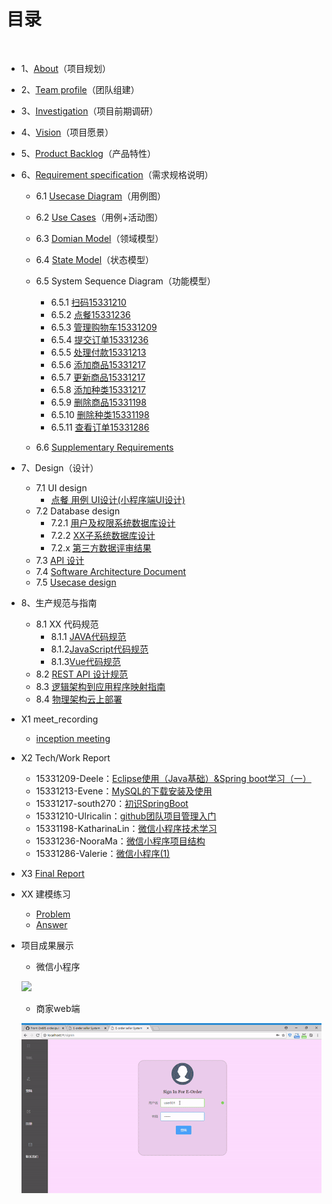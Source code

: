 
# [](#TOC)目录

&nbsp;&nbsp; 

* 1、[About](https://github.com/E-Order/Dashboard/blob/master/document/About.md)（项目规划）
* 2、[Team profile](https://github.com/E-Order/Dashboard/blob/master/document/Team_profile.md)（团队组建）
* 3、[Investigation](https://github.com/E-Order/Dashboard/blob/master/document/Investigation.md)（项目前期调研）
* 4、[Vision](https://github.com/E-Order/Dashboard/blob/master/document/Vision.md)（项目愿景）
* 5、[Product Backlog](https://github.com/E-Order/Dashboard/blob/master/document/Product_Backlog.md)（产品特性）
* 6、[Requirement specification](https://github.com/E-Order/Dashboard/blob/master/document/Requirement_Specification/%E9%9C%80%E6%B1%82%E8%A7%84%E6%A0%BC%E8%AF%B4%E6%98%8E%E4%B9%A6.md)（需求规格说明）
    - 6.1 [Usecase Diagram](https://github.com/E-Order/Dashboard/blob/master/document/graph/%E7%94%A8%E4%BE%8B%E5%9B%BE.png)（用例图）
    - 6.2 [Use Cases](https://github.com/E-Order/Dashboard/blob/master/document/Requirement_Specification/Use%20Cases%EF%BC%88%E7%94%A8%E4%BE%8B%EF%BC%89.md)（用例+活动图）
    - 6.3 [Domian Model](https://github.com/E-Order/Dashboard/blob/develop/document/graph/Eorder_domain_model.png)（领域模型）
    
    - 6.4 [State Model](https://github.com/E-Order/Dashboard/blob/master/document/Requirement_Specification/%E7%8A%B6%E6%80%81%E5%9B%BE.png?raw=true)（状态模型）


    - 6.5 System Sequence Diagram（功能模型）
        - 6.5.1 [扫码15331210](https://github.com/E-Order/Dashboard/blob/master/document/Requirement_Specification/%E7%B3%BB%E7%BB%9F%E9%A1%BA%E5%BA%8F%E5%9B%BE/15331210_%E6%89%AB%E7%A0%81.png?raw=true)
        - 6.5.2 [点餐15331236](https://github.com/E-Order/Dashboard/blob/master/document/Requirement_Specification/%E7%B3%BB%E7%BB%9F%E9%A1%BA%E5%BA%8F%E5%9B%BE/order_ssd.png?raw=true)
        - 6.5.3 [管理购物车15331209](https://github.com/E-Order/Dashboard/blob/master/document/Requirement_Specification/%E7%B3%BB%E7%BB%9F%E9%A1%BA%E5%BA%8F%E5%9B%BE/15331209_%E7%AE%A1%E7%90%86%E8%B4%AD%E7%89%A9%E8%BD%A6.png?raw=true)
        - 6.5.4 [提交订单15331236](https://github.com/E-Order/Dashboard/blob/master/document/Requirement_Specification/%E7%B3%BB%E7%BB%9F%E9%A1%BA%E5%BA%8F%E5%9B%BE/post_order_ssd.png?raw=true)
        - 6.5.5 [处理付款15331213](https://github.com/E-Order/Dashboard/blob/master/document/Requirement_Specification/%E7%B3%BB%E7%BB%9F%E9%A1%BA%E5%BA%8F%E5%9B%BE/15331213_%E5%A4%84%E7%90%86%E4%BB%98%E6%AC%BE.md)
        - 6.5.6 [添加商品15331217](https://github.com/E-Order/Dashboard/blob/master/document/Requirement_Specification/%E7%B3%BB%E7%BB%9F%E9%A1%BA%E5%BA%8F%E5%9B%BE/15331217-%E6%B7%BB%E5%8A%A0%E5%95%86%E5%93%81.png?raw=true)
        - 6.5.7 [更新商品15331217](https://github.com/E-Order/Dashboard/blob/master/document/Requirement_Specification/%E7%B3%BB%E7%BB%9F%E9%A1%BA%E5%BA%8F%E5%9B%BE/15331217-%E6%9B%B4%E6%96%B0%E5%95%86%E5%93%81.png?raw=true)
        - 6.5.8 [添加种类15331217](https://github.com/E-Order/Dashboard/blob/master/document/Requirement_Specification/%E7%B3%BB%E7%BB%9F%E9%A1%BA%E5%BA%8F%E5%9B%BE/15331217-%E6%B7%BB%E5%8A%A0%E7%A7%8D%E7%B1%BB.png?raw=true)
        - 6.5.9 [删除商品15331198](https://github.com/E-Order/Dashboard/blob/master/document/Requirement_Specification/%E7%B3%BB%E7%BB%9F%E9%A1%BA%E5%BA%8F%E5%9B%BE/15331198_%E5%88%A0%E9%99%A4%E5%95%86%E5%93%81.PNG?raw=true)
        - 6.5.10 [删除种类15331198](https://github.com/E-Order/Dashboard/blob/master/document/Requirement_Specification/%E7%B3%BB%E7%BB%9F%E9%A1%BA%E5%BA%8F%E5%9B%BE/15331198_%E5%88%A0%E9%99%A4%E5%95%86%E5%93%81%E7%A7%8D%E7%B1%BB.PNG?raw=true)
        - 6.5.11 [查看订单15331286](https://github.com/E-Order/Dashboard/blob/master/document/Requirement_Specification/%E7%B3%BB%E7%BB%9F%E9%A1%BA%E5%BA%8F%E5%9B%BE/%E6%9F%A5%E7%9C%8B%E8%AE%A2%E5%8D%95_15331286.png?raw=true)
    - 6.6 [Supplementary Requirements](https://github.com/E-Order/Dashboard/blob/master/document/Requirement_Specification/SupplementaryRequirements.md)
* 7、Design（设计）
    - 7.1 UI design
        - [点餐 用例 UI设计(小程序端UI设计)](https://github.com/E-Order/Dashboard/blob/master/document/Design/UI_design/UI%20Design.md)
    - 7.2 Database design
        - 7.2.1 [用户及权限系统数据库设计](https://github.com/E-Order/Dashboard/blob/master/document/Design/Database_design/%E6%95%B0%E6%8D%AE%E5%BA%93%E8%AE%BE%E8%AE%A1.md)
        - 7.2.2 [XX子系统数据库设计](https://github.com/E-Order/Dashboard/blob/master/document/Design/Database_design/xx子系统数据库设计.md) 
        - 7.2.x [第三方数据评审结果](https://github.com/E-Order/Dashboard/issues/9)
    - 7.3 [API 设计](https://ordermeal.docs.apiary.io/#)
    - 7.4 [Software Architecture Document](https://github.com/E-Order/Dashboard/blob/master/document/Design/Software%20Architecture%20Document.md)
    - 7.5 [Usecase design](https://github.com/E-Order/Dashboard/blob/master/document/Design/Use%20Case%20Design.md)
* 8、生产规范与指南
    - 8.1 XX 代码规范
        - 8.1.1 [JAVA代码规范](https://github.com/E-Order/Dashboard/blob/master/document/Java代码规范.md)
        - 8.1.2[JavaScript代码规范](https://github.com/E-Order/Dashboard/blob/master/document/JavaScript代码规范(微信小程序).md)
        - 8.1.3[Vue代码规范](https://github.com/E-Order/Dashboard/blob/master/document/Vue代码规范.md)
    - 8.2 [REST API 设计规范](https://github.com/E-Order/Dashboard/blob/master/document/REST_API_design_requirement.md)
    - 8.3 [逻辑架构到应用程序映射指南](https://github.com/E-Order/Dashboard/blob/master/document/%E9%80%BB%E8%BE%91%E6%9E%B6%E6%9E%84%E5%88%B0%E5%BA%94%E7%94%A8%E7%A8%8B%E5%BA%8F%E6%98%A0%E5%B0%84%E6%8C%87%E5%8D%97.md)
    - 8.4 [物理架构云上部署](DeploymentDocument.md)

* X1 meet_recording
    - [inception meeting](https://github.com/E-Order/Dashboard/blob/master/document/meet_recording.md)
* X2 Tech/Work Report
    - 15331209-Deele：[Eclipse使用（Java基础）&Spring boot学习（一） ](https://blog.csdn.net/qq_32335095/article/details/79889667)
    - 15331213-Evene：[MySQL的下载安装及使用](https://blog.csdn.net/qq_35278061/article/details/79890250)
    - 15331217-south270：[初识SpringBoot](https://south270.github.io/blog/2018/04/12/first-study-report/)
    - 15331210-Ulricalin：[github团队项目管理入门](https://blog.csdn.net/ulricalin/article/details/79948569)
    - 15331198-KatharinaLin：[微信小程序技术学习](https://blog.csdn.net/KatharinLin/article/details/79921398)
    - 15331236-NooraMa：[微信小程序项目结构](https://ltimmy.github.io/%E5%BE%AE%E4%BF%A1%E5%B0%8F%E7%A8%8B%E5%BA%8F%E5%BC%80%E5%8F%91%E5%AD%A6%E4%B9%A0%E6%8A%A5%E5%91%8A/)
    - 15331286-Valerie：[微信小程序(1)](https://blog.csdn.net/joker_yy/article/details/79947404)

* X3 [Final Report](https://github.com/E-Order/Dashboard/tree/master/document/final_report)
* XX 建模练习
    - [Problem](https://github.com/E-Order/modelling_practice/blob/master/%E6%90%BA%E7%A8%8B%E7%81%AB%E8%BD%A6%E7%A5%A8%E9%A2%84%E8%AE%A2%E6%96%87%E6%A1%A3.md)
    - [Answer](https://github.com/E-Order/modelling_practice/tree/master/answer)
    
* 项目成果展示
  
  - 微信小程序
  
  ![](https://github.com/E-Order/Dashboard/blob/master/eorder.gif)
  
  - 商家web端
  
  ![](https://github.com/E-Order/Front-End/raw/master/%E5%95%86%E5%AE%B6%E7%AB%AFdemo.gif)
  
 
